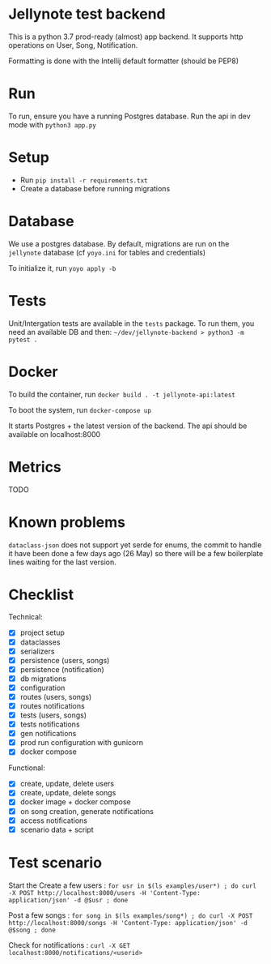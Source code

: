 # Jellynote test backend

This is a python 3.7 prod-ready (almost) app backend.
It supports http operations on User, Song, Notification.

Formatting is done with the Intellij default formatter (should be PEP8)

# Run

To run, ensure you have a running Postgres database.
Run the api in dev mode with `python3 app.py`

# Setup

- Run `pip install -r requirements.txt`
- Create a database before running migrations

# Database

We use a postgres database.
By default, migrations are run on the `jellynote` database (cf `yoyo.ini` for tables and credentials)

To initialize it, run `yoyo apply -b`

# Tests

Unit/Intergation tests are available in the `tests` package.
To run them, you need an available DB and then:
`~/dev/jellynote-backend > python3 -m pytest .`

# Docker

To build the container, run
`docker build . -t jellynote-api:latest`

To boot the system, run
`docker-compose up`

It starts Postgres + the latest version of the backend.
The api should be available on localhost:8000

# Metrics

TODO

# Known problems

`dataclass-json` does not support yet serde for enums, the commit to handle it have been done a few days ago (26 May) so there will be a few boilerplate lines waiting for the last version.


# Checklist

Technical:
- [x] project setup
- [x] dataclasses
- [x] serializers
- [x] persistence (users, songs)
- [x] persistence (notification)
- [x] db migrations
- [x] configuration
- [x] routes (users, songs)
- [x] routes notifications
- [x] tests (users, songs)
- [x] tests notifications
- [x] gen notifications
- [x] prod run configuration with gunicorn
- [x] docker compose

Functional:
- [x] create, update, delete users
- [x] create, update, delete songs
- [x] docker image + docker compose 
- [x] on song creation, generate notifications
- [x] access notifications
- [x] scenario data + script

# Test scenario

Start the 
Create a few users :
`for usr in $(ls examples/user*) ; do curl -X POST http://localhost:8000/users -H 'Content-Type: application/json' -d @$usr ; done`

Post a few songs :
`for song in $(ls examples/song*) ; do curl -X POST http://localhost:8000/songs -H 'Content-Type: application/json' -d @$song ; done`

Check for notifications :
`curl -X GET localhost:8000/notifications/<userid>`
